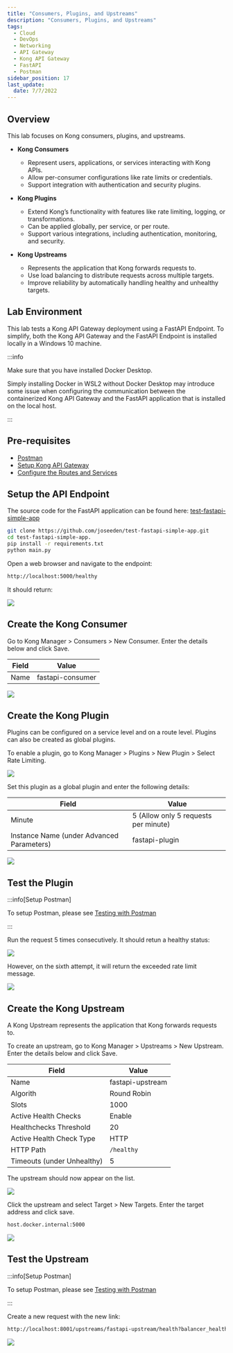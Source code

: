 ```yaml
---
title: "Consumers, Plugins, and Upstreams"
description: "Consumers, Plugins, and Upstreams"
tags: 
  - Cloud
  - DevOps
  - Networking 
  - API Gateway
  - Kong API Gateway
  - FastAPI 
  - Postman
sidebar_position: 17
last_update:
  date: 7/7/2022
---
```



## Overview

This lab focuses on Kong consumers, plugins, and upstreams.

- **Kong Consumers**  
  - Represent users, applications, or services interacting with Kong APIs.  
  - Allow per-consumer configurations like rate limits or credentials.  
  - Support integration with authentication and security plugins.  

- **Kong Plugins**  
  - Extend Kong’s functionality with features like rate limiting, logging, or transformations.  
  - Can be applied globally, per service, or per route.  
  - Support various integrations, including authentication, monitoring, and security.  

- **Kong Upstreams**  
  - Represents the application that Kong forwards requests to.
  - Use load balancing to distribute requests across multiple targets.  
  - Improve reliability by automatically handling healthy and unhealthy targets.  

## Lab Environment

This lab tests a Kong API Gateway deployment using a FastAPI Endpoint. To simplify, both the Kong API Gateway and the FastAPI Endpoint is installed locally in a Windows 10 machine.

:::info 

Make sure that you have installed Docker Desktop. 

Simply installing Docker in WSL2 without Docker Desktop may introduce some issue when configuring the communication between the containerized Kong API Gateway and the FastAPI application that is installed on the local host.

:::


## Pre-requisites 

- [Postman](https://www.postman.com/downloads/)
- [Setup Kong API Gateway](/docs/006-Networking/060-Kong-API-Gateway/015-Containerized-Kong-and-Other-Apps.md)
- [Configure the Routes and Services](/docs/006-Networking/060-Kong-API-Gateway/016-Testing-wth-an-FastAPI-Endpoint.md)

## Setup the API Endpoint 

The source code for the FastAPI application can be found here: [test-fastapi-simple-app](https://github.com/joseeden/test-fastapi-simple-app)

```bash
git clone https://github.com/joseeden/test-fastapi-simple-app.git
cd test-fastapi-simple-app.
pip install -r requirements.txt
python main.py
```

Open a web browser and navigate to the endpoint:

```bash
http://localhost:5000/healthy 
```

It should return:

![](/img/docs/11182024-fastapi-endpoint-working.png)


## Create the Kong Consumer 

Go to Kong Manager > Consumers > New Consumer. Enter the details below and click Save.

| Field                     | Value                                 |
|---------------------------|---------------------------------------|
| Name                      | fastapi-consumer                      |

![](/img/docs/12022024-kong-gw-kong-consumer.png)

## Create the Kong Plugin

Plugins can be configured on a service level and on a route level. Plugins can also be created as global plugins. 

To enable a plugin, go to Kong Manager > Plugins > New Plugin > Select Rate Limiting.

![](/img/docs/12022024-kong-gw-kong-pluginss.png)

Set this plugin as a global plugin and enter the following details:

| Field                                      | Value                                 |
|--------------------------------------------|---------------------------------------|
| Minute                                     | 5 (Allow only 5 requests per minute)  |
| Instance Name (under Advanced Parameters)  | fastapi-plugin                        |

![](/img/docs/12022024-kong-gw-kong-pluginss-rate-limiting.png)


## Test the Plugin

:::info[Setup Postman]

To setup Postman, please see [Testing with Postman](/docs/006-Networking/060-Kong-API-Gateway/016-Testing-wth-an-FastAPI-Endpoint.md#testing-with-postman)

:::



Run the request 5 times consecutively. It should retun a healthy status:

![](/img/docs/12022024-kong-gw-testing-via-postman-healthy.png)

However, on the sixth attempt, it will return the exceeded rate limit message.

![](/img/docs/12022024-kong-gw-testing-via-postman-rate-limit-exceeded.png)

## Create the Kong Upstream

A Kong Upstream represents the application that Kong forwards requests to. 

To create an upstream, go to Kong Manager > Upstreams > New Upstream. Enter the details below and click Save.

| Field                     | Value                                 |
|---------------------------|---------------------------------------|
| Name                      | fastapi-upstream                      |
| Algorith                  | Round Robin                           |
| Slots                     | 1000                                  |
| Active Health Checks      | Enable                                |
| Healthchecks Threshold    | 20                                    |
| Active Health Check Type  | HTTP                                  |
| HTTP Path                 | `/healthy`                            |
| Timeouts (under Unhealthy)| 5                                     |

The upstream should now appear on the list. 

![](/img/docs/12022024-kong-gw-kong-upstream-configure.png)

Click the upstream and select Target > New Targets. Enter the target address and click save.

```bash
host.docker.internal:5000 
```

![](/img/docs/12022024-kong-gw-kong-upstream-configure-target.png)


## Test the Upstream 

:::info[Setup Postman]

To setup Postman, please see [Testing with Postman](/docs/006-Networking/060-Kong-API-Gateway/016-Testing-wth-an-FastAPI-Endpoint.md#testing-with-postman)

:::


Create a new request with the new link:

```bash
http://localhost:8001/upstreams/fastapi-upstream/health?balancer_health=1 
```

![](/img/docs/12022024-kong-gw-testing-via-postman-upstreams=testing.png)
